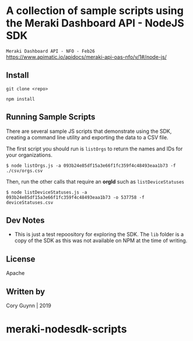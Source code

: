 # A collection of sample scripts using the Meraki Dashboard API - NodeJS SDK

`Meraki Dashboard API - NFO - Feb26`
https://www.apimatic.io/apidocs/meraki-api-oas-nfo/v/1#/node-js/

## Install

`git clone <repo>`

`npm install`

## Running Sample Scripts

There are several sample JS scripts that demonstrate using the SDK, creating a command line utility and exporting the data to a CSV file.

The first script you should run is `listOrgs` to return the names and IDs for your organizations.

`$ node listOrgs.js -a 093b24e85df15a3e66f1fc359f4c48493eaa1b73 -f ./csv/orgs.csv`

Then, run the other calls that require an **orgId** such as `listDeviceStatuses`

`$ node listDeviceStatuses.js -a 093b24e85df15a3e66f1fc359f4c48493eaa1b73 -o 537758 -f deviceStatuses.csv`

## Dev Notes

- This is just a test repoository for exploring the SDK. The `lib` folder is a copy of the SDK as this was not available on NPM at the time of writing.

## License

Apache

## Written by

Cory Guynn | 2019

# meraki-nodesdk-scripts
